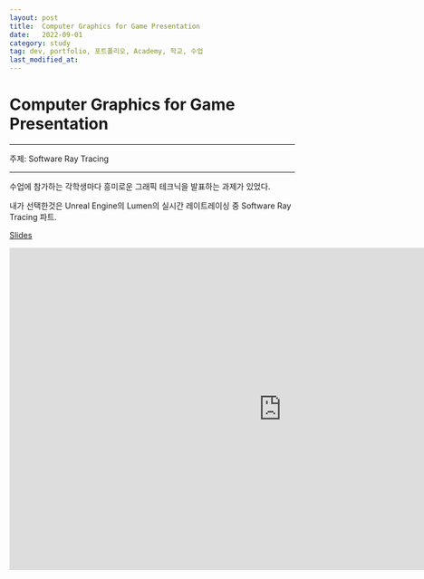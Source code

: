 ```yaml
---
layout: post
title:  Computer Graphics for Game Presentation
date:   2022-09-01
category: study
tag: dev, portfolio, 포트폴리오, Academy, 학교, 수업
last_modified_at: 
---
```


# Computer Graphics for Game Presentation

---

주제: Software Ray Tracing

---

수업에 참가하는 각학생마다 흥미로운 그래픽 테크닉을 발표하는 과제가 있었다.

내가 선택한것은 Unreal Engine의 Lumen의 실시간 레이트레이싱 중 Software Ray Tracing 파트.




[Slides](https://docs.google.com/presentation/d/1a1937ALELgRBp04J70bBAQjdN-RhatuzDx0JkkJKbIQ/edit?usp=sharing)

<iframe src="https://docs.google.com/presentation/d/e/2PACX-1vSxybGUuRp4Ur9lydmLJBlFrCkQxTvxXKIiXduQdVHyVLN61eHG391Su0bqPY9bJUpDgUBE03gmzzXy/embed?start=false&loop=false&delayms=3000" frameborder="0" width="960" height="569" allowfullscreen="true" mozallowfullscreen="true" webkitallowfullscreen="true"></iframe>